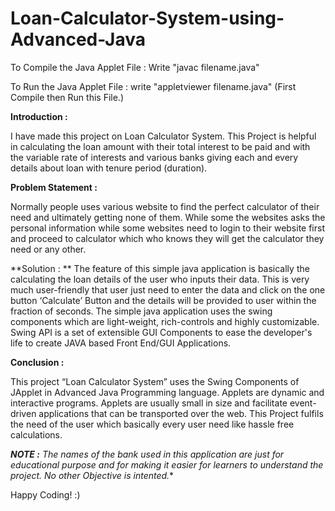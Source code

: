 # Loan-Calculator-System-using-Advanced-Java

To Compile the Java Applet File : 
Write "javac filename.java"

To Run the Java Applet File :
write "appletviewer filename.java"
(First Compile then Run this File.)

**Introduction :**

I have made this project on Loan Calculator System. This Project is helpful in calculating the loan amount with their total interest to be paid and with the variable rate of interests and various banks giving each and every details about loan with tenure period (duration). 


**Problem Statement :**

Normally people uses various website to find the perfect calculator of their need and ultimately getting none of them. While some the websites asks the personal information while some websites need to login to their website first and proceed to calculator which who knows
they will get the calculator they need or any other.


**Solution :
**
The feature of this simple java application is basically the calculating the loan details of the user who inputs their data. This is very much user-friendly that user just need to enter the data and click on the one button ‘Calculate’ Button and the details will be provided to user within the fraction of seconds. The simple java application uses the swing components which are light-weight, rich-controls and highly customizable. Swing API is a set of extensible GUI Components to ease the developer's life to create JAVA based Front End/GUI Applications.

**Conclusion :**

This project “Loan Calculator System” uses the Swing Components of JApplet in Advanced Java Programming language. Applets are dynamic and interactive programs. Applets are usually small in size and facilitate event-driven applications that can be transported over the web. This Project fulfils the need of the user which basically every user need like hassle free calculations.

***NOTE :** The names of the bank used in this application are just for educational purpose and for making it easier for learners to understand the project. No other Objective is intented.**

Happy Coding! :)
